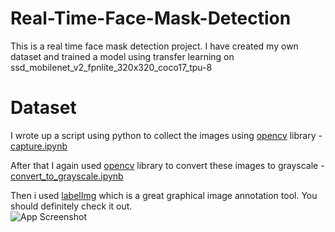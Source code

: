 # Real-Time-Face-Mask-Detection

This is a real time face mask detection project. I have created my own dataset and  trained a model using transfer learning on ssd_mobilenet_v2_fpnlite_320x320_coco17_tpu-8 
# Dataset
I wrote up a script using python to collect the images using [opencv](https://opencv.org/) library - [capture.ipynb](https://github.com/chiragdeep01/Real-Time-Face-Mask-Detection/blob/master/Tensorflow/workspace/images/capture.ipynb)

After that I again used [opencv](https://opencv.org/) library to convert these images to grayscale - [convert_to_grayscale.ipynb](https://github.com/chiragdeep01/Real-Time-Face-Mask-Detection/blob/master/Tensorflow/workspace/images/convert_to_grayscale.ipynb)  

Then i used [labelImg](https://github.com/tzutalin/labelImg) which is a great graphical image annotation tool. You should definitely check it out.  
![App Screenshot](https://github.com/chiragdeep01/Real-Time-Face-Mask-Detection/blob/master/readme_ss/2.png=100x20)


